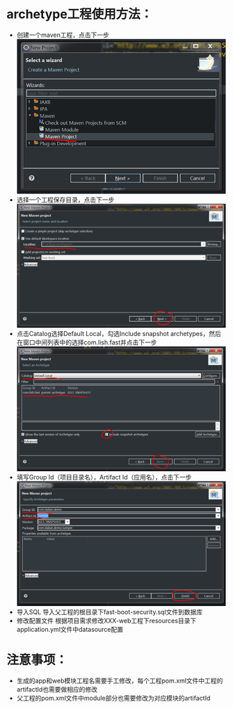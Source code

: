 # archetype工程使用方法：
* 创建一个maven工程，点击下一步
![创建工程](../docs/img/create-mvn-prj.jpg)
* 选择一个工程保存目录，点击下一步
![配置工程目录](../docs/img/select-prj-folder.jpg)
* 点击Catalog选择Default Local，勾选Include snapshot archetypes，然后在窗口中间列表中的选择com.lish.fast并点击下一步
![选择archetype](../docs/img/select-arch.jpg)
 * 填写Group Id（项目目录名），Artifact Id（应用名），点击下一步
![配置工程属性](../docs/img/set-prj-prop.jpg)
 * 导入SQL
 导入父工程的根目录下fast-boot-security.sql文件到数据库
 * 修改配置文件
 根据项目需求修改XXX-web工程下resources目录下application.yml文件中datasource配置
# 注意事项：
* 生成的app和web模块工程名需要手工修改，每个工程pom.xml文件中工程的artifactId也需要做相应的修改
* 父工程的pom.xml文件中module部分也需要修改为对应模块的artifactId

